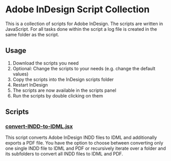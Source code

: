 # Adobe InDesign Script Collection

This is a collection of scripts for Adobe InDesign. The scripts are written in JavaScript.
For all tasks done within the script a log file is created in the same folder as the script.

## Usage

1. Download the scripts you need
2. Optional: Change the scripts to your needs (e.g. change the default values)
3. Copy the scripts into the InDesign scripts folder
4. Restart InDesign
5. The scripts are now available in the scripts panel
6. Run the scripts by double clicking on them

## Scripts

### [convert-INDD-to-IDML.jsx](convert-INDD-to-IDML.jsx)

This script converts Adobe InDesign INDD files to IDML and additionally exports a PDF file. 
You have the option to choose between converting only one single INDD file to IDML and PDF 
or recursively iterate over a folder and its subfolders to convert all INDD files to IDML and PDF.
